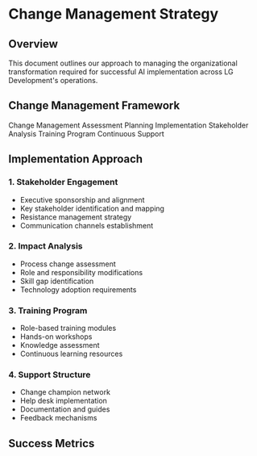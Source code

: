# Change Management Strategy

## Overview

This document outlines our approach to managing the organizational transformation required for successful AI implementation across LG Development's operations.

## Change Management Framework

<FlowChart :width="800" :height="500">
  <FlowNode x="300" y="50" width="200" height="60" type="primary" highlight>
    Change Management
  </FlowNode>
  
  <FlowNode x="100" y="200" type="secondary">
    Assessment
  </FlowNode>
  
  <FlowNode x="300" y="200" type="secondary">
    Planning
  </FlowNode>
  
  <FlowNode x="500" y="200" type="secondary">
    Implementation
  </FlowNode>
  
  <FlowNode x="100" y="350" type="accent">
    Stakeholder Analysis
  </FlowNode>
  
  <FlowNode x="300" y="350" type="accent">
    Training Program
  </FlowNode>
  
  <FlowNode x="500" y="350" type="accent">
    Continuous Support
  </FlowNode>
  
  <FlowConnector 
    :from="{ x: 400, y: 80 }" 
    :to="{ x: 500, y: 200 }"
    markerId="arrowhead"
  />
  <FlowConnector 
    :from="{ x: 400, y: 80 }" 
    :to="{ x: 300, y: 200 }"
    markerId="arrowhead"
  />
  <FlowConnector 
    :from="{ x: 400, y: 80 }" 
    :to="{ x: 100, y: 200 }"
    markerId="arrowhead"
  />
  
  <FlowConnector 
    :from="{ x: 100, y: 250 }" 
    :to="{ x: 100, y: 350 }"
    markerId="arrowhead"
  />
  <FlowConnector 
    :from="{ x: 300, y: 250 }" 
    :to="{ x: 300, y: 350 }"
    markerId="arrowhead"
  />
  <FlowConnector 
    :from="{ x: 500, y: 250 }" 
    :to="{ x: 500, y: 350 }"
    markerId="arrowhead"
  />
</FlowChart>

## Implementation Approach

### 1. Stakeholder Engagement
- Executive sponsorship and alignment
- Key stakeholder identification and mapping
- Resistance management strategy
- Communication channels establishment

### 2. Impact Analysis
- Process change assessment
- Role and responsibility modifications
- Skill gap identification
- Technology adoption requirements

### 3. Training Program
- Role-based training modules
- Hands-on workshops
- Knowledge assessment
- Continuous learning resources

### 4. Support Structure
- Change champion network
- Help desk implementation
- Documentation and guides
- Feedback mechanisms

## Success Metrics

<MetricCard
  title="User Adoption Rate"
  value="85%"
  description="Target system adoption rate across teams"
/>

<MetricCard
  title="Training Completion"
  value="100%"
  description="Required training completion rate"
/>

<MetricCard
  title="User Satisfaction"
  value="4.5/5"
  description="System satisfaction score target"
/>